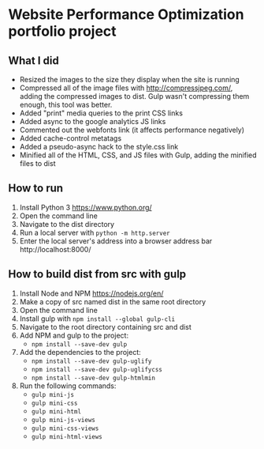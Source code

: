 # Website Performance Optimization portfolio project

## What I did
* Resized the images to the size they display when the site is running
* Compressed all of the image files with http://compressjpeg.com/, adding the compressed images to dist. Gulp wasn't compressing them enough, this tool was better.
* Added "print" media queries to the print CSS links
* Added async to the google analytics JS links
* Commented out the webfonts link (it affects performance negatively)
* Added cache-control metatags
* Added a pseudo-async hack to the style.css link
* Minified all of the HTML, CSS, and JS files with Gulp, adding the minified files to dist

## How to run
1. Install Python 3 https://www.python.org/
2. Open the command line
3. Navigate to the dist directory
4. Run a local server with `python -m http.server`
5. Enter the local server's address into a browser address bar http://localhost:8000/

## How to build dist from src with gulp
1. Install Node and NPM https://nodejs.org/en/
2. Make a copy of src named dist in the same root directory
3. Open the command line
4. Install gulp with `npm install --global gulp-cli`
5. Navigate to the root directory containing src and dist
6. Add NPM and gulp to the project:
    * `npm install --save-dev gulp`
7. Add the dependencies to the project:
    * `npm install --save-dev gulp-uglify`
    * `npm install --save-dev gulp-uglifycss`
    * `npm install --save-dev gulp-htmlmin`
8. Run the following commands:
    * `gulp mini-js`
    * `gulp mini-css`
    * `gulp mini-html`
    * `gulp mini-js-views`
    * `gulp mini-css-views`
    * `gulp mini-html-views`
